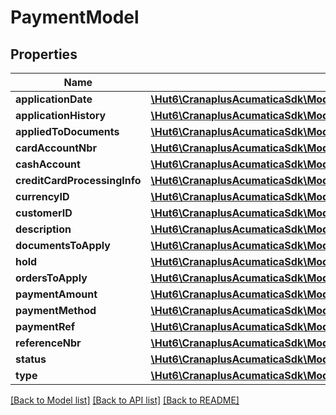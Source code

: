 # PaymentModel

## Properties
Name | Type | Description | Notes
------------ | ------------- | ------------- | -------------
**applicationDate** | [**\Hut6\CranaplusAcumaticaSdk\Model\DateTimeValueModel**](DateTimeValueModel.md) |  | [optional] 
**applicationHistory** | [**\Hut6\CranaplusAcumaticaSdk\Model\PaymentApplicationHistoryDetailModel[]**](PaymentApplicationHistoryDetailModel.md) |  | [optional] 
**appliedToDocuments** | [**\Hut6\CranaplusAcumaticaSdk\Model\DecimalValueModel**](DecimalValueModel.md) |  | [optional] 
**cardAccountNbr** | [**\Hut6\CranaplusAcumaticaSdk\Model\IntValueModel**](IntValueModel.md) |  | [optional] 
**cashAccount** | [**\Hut6\CranaplusAcumaticaSdk\Model\StringValueModel**](StringValueModel.md) |  | [optional] 
**creditCardProcessingInfo** | [**\Hut6\CranaplusAcumaticaSdk\Model\CreditCardProcessingDetailModel[]**](CreditCardProcessingDetailModel.md) |  | [optional] 
**currencyID** | [**\Hut6\CranaplusAcumaticaSdk\Model\StringValueModel**](StringValueModel.md) |  | [optional] 
**customerID** | [**\Hut6\CranaplusAcumaticaSdk\Model\StringValueModel**](StringValueModel.md) |  | [optional] 
**description** | [**\Hut6\CranaplusAcumaticaSdk\Model\StringValueModel**](StringValueModel.md) |  | [optional] 
**documentsToApply** | [**\Hut6\CranaplusAcumaticaSdk\Model\PaymentDetailModel[]**](PaymentDetailModel.md) |  | [optional] 
**hold** | [**\Hut6\CranaplusAcumaticaSdk\Model\BooleanValueModel**](BooleanValueModel.md) |  | [optional] 
**ordersToApply** | [**\Hut6\CranaplusAcumaticaSdk\Model\PaymentOrderDetailModel[]**](PaymentOrderDetailModel.md) |  | [optional] 
**paymentAmount** | [**\Hut6\CranaplusAcumaticaSdk\Model\DecimalValueModel**](DecimalValueModel.md) |  | [optional] 
**paymentMethod** | [**\Hut6\CranaplusAcumaticaSdk\Model\StringValueModel**](StringValueModel.md) |  | [optional] 
**paymentRef** | [**\Hut6\CranaplusAcumaticaSdk\Model\StringValueModel**](StringValueModel.md) |  | [optional] 
**referenceNbr** | [**\Hut6\CranaplusAcumaticaSdk\Model\StringValueModel**](StringValueModel.md) |  | [optional] 
**status** | [**\Hut6\CranaplusAcumaticaSdk\Model\StringValueModel**](StringValueModel.md) |  | [optional] 
**type** | [**\Hut6\CranaplusAcumaticaSdk\Model\StringValueModel**](StringValueModel.md) |  | [optional] 

[[Back to Model list]](../README.md#documentation-for-models) [[Back to API list]](../README.md#documentation-for-api-endpoints) [[Back to README]](../README.md)


